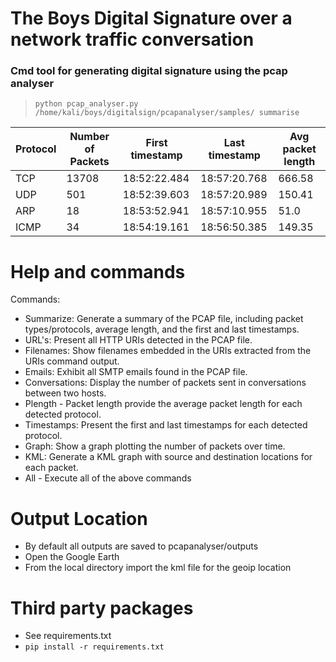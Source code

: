 # The Boys Digital Signature over a network traffic conversation

### Cmd tool for generating digital signature using the pcap analyser 

> ```python pcap_analyser.py /home/kali/boys/digitalsign/pcapanalyser/samples/ summarise```
> 
| Protocol | Number of Packets | First timestamp | Last timestamp | Avg packet length |
|----------|-------------------|-----------------|----------------|-------------------|
| TCP | 13708 | 18:52:22.484 | 18:57:20.768 | 666.58 |
| UDP | 501 | 18:52:39.603 | 18:57:20.989 | 150.41 |
| ARP | 18 | 18:53:52.941 | 18:57:10.955 | 51.0 |
| ICMP | 34 | 18:54:19.161 | 18:56:50.385 | 149.35 |


# Help and commands
Commands:
-  Summarize: Generate a summary of the PCAP file, including packet types/protocols, average length, and the first and last timestamps.
-    URL's: Present all HTTP URIs detected in the PCAP file.
-    Filenames: Show filenames embedded in the URIs extracted from the URIs command output.
-    Emails: Exhibit all SMTP emails found in the PCAP file.
-    Conversations: Display the number of packets sent in conversations between two hosts.
-    Plength - Packet length provide the average packet length for each detected protocol.
-    Timestamps: Present the first and last timestamps for each detected protocol.
-    Graph: Show a graph plotting the number of packets over time.
-    KML: Generate a KML graph with source and destination locations for each packet.
-    All - Execute all of the above commands

# Output Location
- By default all outputs are saved to pcapanalyser/outputs
- Open the Google Earth
- From the local directory import the kml file for the geoip location
# Third party packages
- See requirements.txt
- ```pip install -r requirements.txt```

